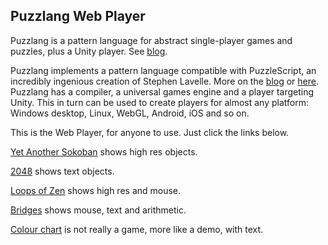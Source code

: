 ## Puzzlang Web Player

Puzzlang is a pattern language for abstract single-player games and puzzles, plus a Unity player. See [blog](http://www.polyomino.com/puzzlang).

Puzzlang implements a pattern language compatible with PuzzleScript, an incredibly ingenious creation of Stephen Lavelle. 
More on the [blog](http://www.polyomino.com/puzzlescript) or [here](https://www.puzzlescript.net).
Puzzlang has a compiler, a universal games engine and a player targeting Unity. 
This in turn can be used to create players for almost any platform: Windows desktop, Linux, WebGL, Android, iOS and so on.

This is the Web Player, for anyone to use. Just click the links below.

[Yet Another Sokoban](https://david-pfx.github.io/PuzzlangWeb/WebGL) shows high res objects.

[2048](https://david-pfx.github.io/PuzzlangWeb/WebGL?p=Puzzles/New/2048.txt) shows text objects.

[Loops of Zen](https://david-pfx.github.io/PuzzlangWeb/WebGL?p=Puzzles/New/loops_of_zen.txt) shows high res and mouse.

[Bridges](https://david-pfx.github.io/PuzzlangWeb/WebGL?p=Puzzles/New/bridges.txt) shows mouse, text and arithmetic.

[Colour chart](https://david-pfx.github.io/PuzzlangWeb/WebGL?p=Puzzles/New/colour_chart.txt) is not really a game, more like a demo, with text.
